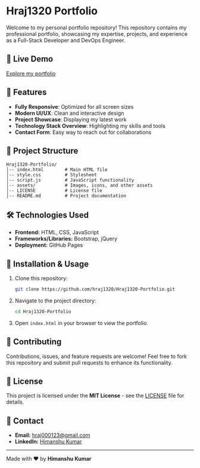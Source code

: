 # Hraj1320 Portfolio

Welcome to my personal portfolio repository! This repository contains my professional portfolio, showcasing my expertise, projects, and experience as a Full-Stack Developer and DevOps Engineer.

## 🚀 Live Demo
[Explore my portfolio](https://hraj1320.github.io/Hraj1320-Portfolio)

## 📌 Features
- **Fully Responsive**: Optimized for all screen sizes
- **Modern UI/UX**: Clean and interactive design
- **Project Showcase**: Displaying my latest work
- **Technology Stack Overview**: Highlighting my skills and tools
- **Contact Form**: Easy way to reach out for collaborations

## 📂 Project Structure
```
Hraj1320-Portfolio/
│-- index.html        # Main HTML file
│-- style.css         # Stylesheet
│-- script.js         # JavaScript functionality
│-- assets/           # Images, icons, and other assets
│-- LICENSE           # License file
│-- README.md         # Project documentation
```

## 🛠️ Technologies Used
- **Frontend:** HTML, CSS, JavaScript
- **Frameworks/Libraries:** Bootstrap, jQuery
- **Deployment:** GitHub Pages

## 📜 Installation & Usage
1. Clone this repository:
   ```bash
   git clone https://github.com/hraj1320/Hraj1320-Portfolio.git
   ```
2. Navigate to the project directory:
   ```bash
   cd Hraj1320-Portfolio
   ```
3. Open `index.html` in your browser to view the portfolio.

## 🤝 Contributing
Contributions, issues, and feature requests are welcome! Feel free to fork this repository and submit pull requests to enhance its functionality.

## 📄 License
This project is licensed under the **MIT License** - see the [LICENSE](LICENSE) file for details.

## 📧 Contact
- **Email:** hraj000123@gmail.com  
- **LinkedIn:** [Himanshu Kumar](https://www.linkedin.com/in/himanshukumar1320)  

---
Made with ❤️ by **Himanshu Kumar**

